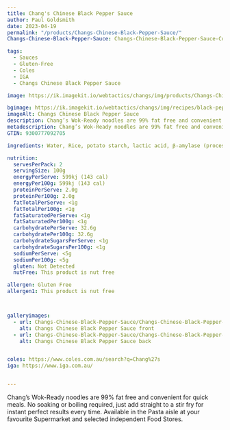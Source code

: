 ```yaml
---
title: Chang's Chinese Black Pepper Sauce
author: Paul Goldsmith
date: 2023-04-19
permalink: "/products/Changs-Chinese-Black-Pepper-Sauce/"
Changs-Chinese-Black-Pepper-Sauce: Changs-Chinese-Black-Pepper-Sauce-Collection

tags:
  - Sauces
  - Gluten-Free
  - Coles
  - IGA
  - Changs Chinese Black Pepper Sauce

image: https://ik.imagekit.io/webtactics/changs/img/products/Changs-Chinese-Black-Pepper-Sauce/Changs-Chinese-Black-Pepper-Sauce-150ml.jpg

bgimage: https://ik.imagekit.io/webtactics/changs/img/recipes/black-pepper-lamb-and-green-beans/black-pepper-lamb-and-green-beans-1600x800.jpg
imageAlt: Changs Chinese Black Pepper Sauce
description: Chang’s Wok-Ready noodles are 99% fat free and convenient for quick meals.  No soaking or boiling required, just add straight to a stir fry for instant perfect results every time.
metadescription: Chang’s Wok-Ready noodles are 99% fat free and convenient for quick meals.  No soaking or boiling required, just add straight to a stir fry for instant perfect results every time.
GTIN: 9300777092705

ingredients: Water, Rice, potato starch, lactic acid, β-amylase (processing aid)

nutrition:
  servesPerPack: 2
  servingSize: 100g
  energyPerServe: 599kj (143 cal)
  energyPer100g: 599kj (143 cal)
  proteinPerServe: 2.0g
  proteinPer100g: 2.0g
  fatTotalPerServe: <1g
  fatTotalPer100g: <1g
  fatSaturatedPerServe: <1g
  fatSaturatedPer100g: <1g
  carbohydratePerServe: 32.6g
  carbohydratePer100g: 32.6g
  carbohydrateSugarsPerServe: <1g
  carbohydrateSugarsPer100g: <1g
  sodiumPerServe: <5g
  sodiumPer100g: <5g
  gluten: Not Detected
  nutFree: This product is nut free

allergen: Gluten Free
allergen1: This product is nut free



galleryimages:
  - url: Changs-Chinese-Black-Pepper-Sauce/Changs-Chinese-Black-Pepper-Sauce-gallery-1.jpg
    alt: Changs Chinese Black Pepper Sauce front
  - url: Changs-Chinese-Black-Pepper-Sauce/Changs-Chinese-Black-Pepper-Sauce-gallery-2.jpg
    alt: Changs Chinese Black Pepper Sauce back


coles: https://www.coles.com.au/search?q=Chang%27s
iga: https://www.iga.com.au/


---
```




Chang’s Wok-Ready noodles are 99% fat free and convenient for quick meals.  No soaking or boiling required, just add straight to a stir fry for instant perfect results every time.  Available in the Pasta aisle at your favourite Supermarket and selected independent Food Stores.
